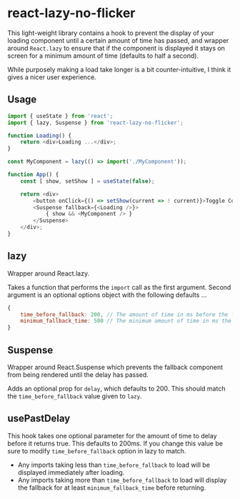 # react-lazy-no-flicker

This light-weight library contains a hook to prevent the display of your loading component until a certain amount of time has passed, and wrapper around `React.lazy` to ensure that if the component is displayed it stays on screen for a minimum amount of time (defaults to half a second).

While purposely making a load take longer is a bit counter-intuitive, I think it gives a nicer user experience.

## Usage

```javascript
import { useState } from 'react';
import { lazy, Suspense } from 'react-lazy-no-flicker';

function Loading() {
	return <div>Loading ...</div>;
}

const MyComponent = lazy(() => import('./MyComponent'));

function App() {
	const [ show, setShow ] = useState(false);

	return <div>
		<button onClick={() => setShow(current => ! current)}>Toggle Component</button>
		<Suspense fallback={<Loading />}>
			{ show && <MyComponent /> }
		</Suspense>
	</div>;
}
```

## lazy

Wrapper around React.lazy.

Takes a function that performs the `import` call as the first argument.  Second argument is an optional options object with the following defaults ...

```javascript
{
	time_before_fallback: 200, // The amount of time in ms before the loading fallback is displayed, should match parameter given to usePastDelay
	minimum_fallback_time: 500 // The minimum amount of time in ms the loading fallback will be displayed for
}

```

## Suspense

Wrapper around React.Suspense which prevents the fallback component from being rendered until the delay has passed.

Adds an optional prop for `delay`, which defaults to 200.  This should match the `time_before_fallback` value given to `lazy`.

## usePastDelay

This hook takes one optional parameter for the amount of time to delay before it returns true.  This defaults to 200ms.  If you change this value be sure to modify `time_before_fallback` option in lazy to match.


- Any imports taking less than `time_before_fallback` to load will be displayed immediately after loading.
- Any imports taking more than `time_before_fallback` to load will display the fallback for at least `minimum_fallback_time` before returning.
